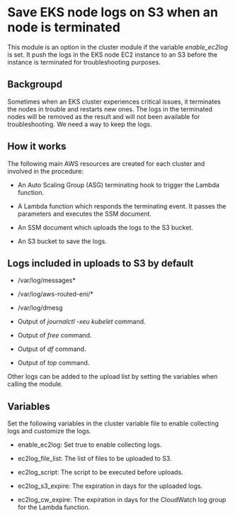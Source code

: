 # Save EKS node logs on S3 when an node is terminated

This module is an option in the cluster module if the variable *enable_ec2log*
is set. It push the logs in the EKS node EC2 instance to an S3 before the
instance is terminated for troubleshooting purposes.

## Backgroupd

Sometimes when an EKS cluster experiences critical issues, it terminates the
nodes in trouble and restarts new ones. The logs in the terminated nodes will be
removed as the result and will not been available for troubleshooting. We need a
way to keep the logs.

## How it works

The following main AWS resources are created for each cluster and involved in
the procedure:

- An Auto Scaling Group (ASG) terminating hook to trigger the Lambda function.

- A Lambda function which responds the terminating event. It passes the
  parameters and executes the SSM document.

- An SSM document which uploads the logs to the S3 bucket.

- An S3 bucket to save the logs.

## Logs included in uploads to S3 by default

- /var/log/messages*

- /var/log/aws-routed-eni/*

- /var/log/dmesg

- Output of *journalctl -xeu kubelet* command.

- Output of *free* command.

- Output of *df* command.

- Output of *top* command.

Other logs can be added to the upload list by setting the variables when calling
the module.

## Variables

Set the following variables in the cluster variable file to enable collecting
logs and customize the logs.

- enable_ec2log: Set true to enable collecting logs.

- ec2log_file_list: The list of files to be uploaded to S3.

- ec2log_script: The script to be executed before uploads.

- ec2log_s3_expire: The expiration in days for the uploaded logs.

- ec2log_cw_expire: The expiration in days for the CloudWatch log group for the
  Lambda function.
